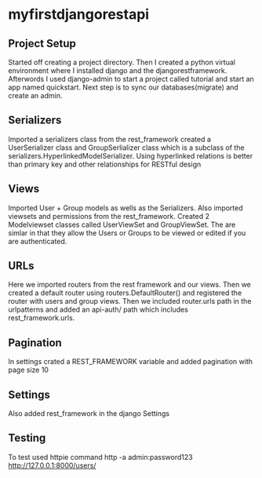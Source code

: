 # myfirstdjangorestapi

## Project Setup
Started off creating a project directory. Then I created a python virtual environment where I installed django and the djangorestframework. Afterwords I used django-admin to start a project called tutorial and start an app named quickstart. Next step is to sync our databases(migrate) and create an admin.

## Serializers
Imported a serializers class from the rest_framework created a UserSerializer class and GroupSerlializer class which is a subclass of the serializers.HyperlinkedModelSerializer. Using hyperlinked relations is better than primary key and other relationships for RESTful design

## Views
Imported User + Group models as wells as the Serializers. Also imported viewsets and permissions from the rest_framework. Created 2 Modelviewset classes called UserViewSet and GroupViewSet. The are simlar in that they allow the Users or Groups to be viewed or edited if you are authenticated.

## URLs
Here we imported routers from the rest framework and our views. Then we created a default router using routers.DefaultRouter() and registered the router with users and group views. Then we included router.urls path in the urlpatterns and added an api-auth/ path which includes rest_framework.urls.

## Pagination
In settings crated a REST_FRAMEWORK variable and added pagination with page size 10

## Settings
Also added rest_framework in the django Settings

## Testing
To test used httpie command http -a admin:password123 http://127.0.0.1:8000/users/
